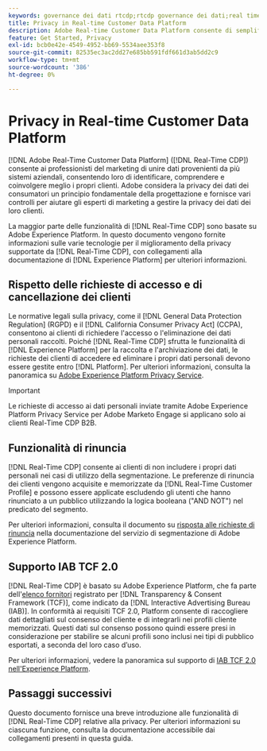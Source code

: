 ```yaml
---
keywords: governance dei dati rtcdp;rtcdp governance dei dati;real time customer data profile data governance;privacy rtcdp;rtcdp privacy
title: Privacy in Real-time Customer Data Platform
description: Adobe Real-time Customer Data Platform consente di semplificare il processo di conformità delle operazioni sui dati alle normative sulla privacy.
feature: Get Started, Privacy
exl-id: bcb0e42e-4549-4952-bb69-5534aee353f8
source-git-commit: 82535ec3ac2dd27e685bb591fdf661d3ab5dd2c9
workflow-type: tm+mt
source-wordcount: '386'
ht-degree: 0%

---
```


# Privacy in Real-time Customer Data Platform

[!DNL Adobe Real-Time Customer Data Platform] ([!DNL Real-Time CDP]) consente ai professionisti del marketing di unire dati provenienti da più sistemi aziendali, consentendo loro di identificare, comprendere e coinvolgere meglio i propri clienti. Adobe considera la privacy dei dati dei consumatori un principio fondamentale della progettazione e fornisce vari controlli per aiutare gli esperti di marketing a gestire la privacy dei dati dei loro clienti.

La maggior parte delle funzionalità di [!DNL Real-Time CDP] sono basate su Adobe Experience Platform. In questo documento vengono fornite informazioni sulle varie tecnologie per il miglioramento della privacy supportate da [!DNL Real-Time CDP], con collegamenti alla documentazione di [!DNL Experience Platform] per ulteriori informazioni.

## Rispetto delle richieste di accesso e di cancellazione dei clienti

Le normative legali sulla privacy, come il [!DNL General Data Protection Regulation] (RGPD) e il [!DNL California Consumer Privacy Act] (CCPA), consentono ai clienti di richiedere l&#39;accesso o l&#39;eliminazione dei dati personali raccolti. Poiché [!DNL Real-Time CDP] sfrutta le funzionalità di [!DNL Experience Platform] per la raccolta e l&#39;archiviazione dei dati, le richieste dei clienti di accedere ed eliminare i propri dati personali devono essere gestite entro [!DNL Platform]. Per ulteriori informazioni, consulta la panoramica su [Adobe Experience Platform Privacy Service](../../privacy-service/home.md).

>[!IMPORTANT]
>
> Le richieste di accesso ai dati personali inviate tramite Adobe Experience Platform Privacy Service per Adobe Marketo Engage si applicano solo ai clienti Real-Time CDP B2B.

## Funzionalità di rinuncia

[!DNL Real-Time CDP] consente ai clienti di non includere i propri dati personali nei casi di utilizzo della segmentazione. Le preferenze di rinuncia dei clienti vengono acquisite e memorizzate da [!DNL Real-Time Customer Profile] e possono essere applicate escludendo gli utenti che hanno rinunciato a un pubblico utilizzando la logica booleana (&quot;AND NOT&quot;) nel predicato del segmento.

Per ulteriori informazioni, consulta il documento su [risposta alle richieste di rinuncia](../../segmentation/consents.md) nella documentazione del servizio di segmentazione di Adobe Experience Platform.

## Supporto IAB TCF 2.0

[!DNL Real-Time CDP] è basato su Adobe Experience Platform, che fa parte dell&#39;[elenco fornitori](https://iabeurope.eu/vendor-list-tcf/) registrato per [!DNL Transparency & Consent Framework (TCF)], come indicato da [!DNL Interactive Advertising Bureau (IAB)]. In conformità ai requisiti TCF 2.0, Platform consente di raccogliere dati dettagliati sul consenso del cliente e di integrarli nei profili cliente memorizzati. Questi dati sul consenso possono quindi essere presi in considerazione per stabilire se alcuni profili sono inclusi nei tipi di pubblico esportati, a seconda del loro caso d’uso.

Per ulteriori informazioni, vedere la panoramica sul supporto di [IAB TCF 2.0 nell&#39;Experience Platform](../../landing/governance-privacy-security/consent/iab/overview.md).

## Passaggi successivi

Questo documento fornisce una breve introduzione alle funzionalità di [!DNL Real-Time CDP] relative alla privacy. Per ulteriori informazioni su ciascuna funzione, consulta la documentazione accessibile dai collegamenti presenti in questa guida.
